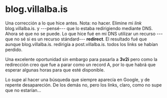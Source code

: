 # blog.villalba.is

Una corrección a lo que hice antes. Nota: no hacer. Elimine mi _link_ blog.villalba.is. y ---pensé--- que lo estaba redirigiendo mediante DNS. Ahora sé que no se puede. Lo que hice fué en mi DNS utilizar un recurso ---que no sé si es un recurso stándard--- **redirect**. El resultado fué que aunque blog.villalba.is. redirigía a post.villalba.is. todos los links se habían perdido.

Una excelente oportunidad sin embargo para pasarla a **3v2i** pero como la redirección creo que fue a parar como un record A, por lo que habrá que esperar algunas horas para que esté disponible. 

Lo supe al hacer una búsqueda que siempre aparecía en Google, y de repente desapareción. De los demás no, pero los links, claro, como no supe que no estarían...
